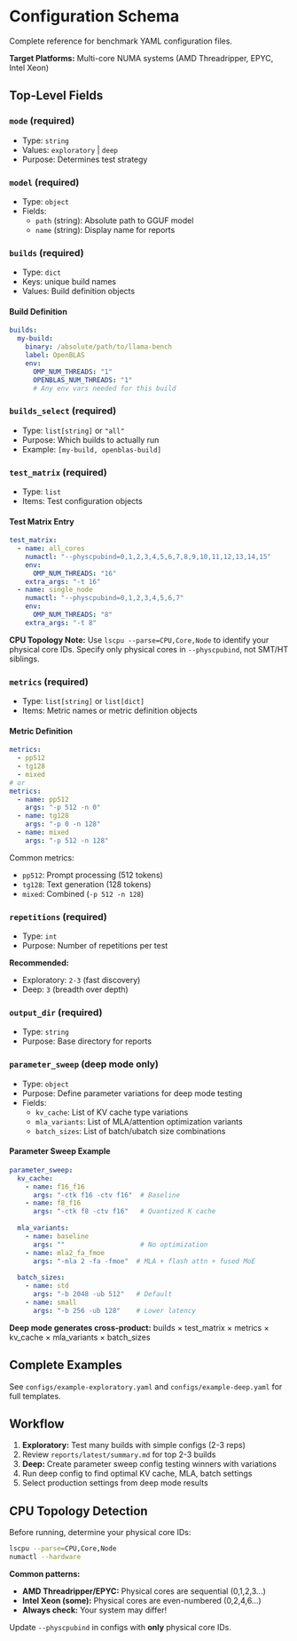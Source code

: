 # Configuration Schema

Complete reference for benchmark YAML configuration files.

**Target Platforms:** Multi-core NUMA systems (AMD Threadripper, EPYC, Intel Xeon)

## Top-Level Fields

### `mode` (required)
- Type: `string`
- Values: `exploratory` | `deep`
- Purpose: Determines test strategy

### `model` (required)
- Type: `object`
- Fields:
  - `path` (string): Absolute path to GGUF model
  - `name` (string): Display name for reports


### `builds` (required)
- Type: `dict`
- Keys: unique build names
- Values: Build definition objects

#### Build Definition
```yaml
builds:
  my-build:
    binary: /absolute/path/to/llama-bench
    label: OpenBLAS
    env:
      OMP_NUM_THREADS: "1"
      OPENBLAS_NUM_THREADS: "1"
      # Any env vars needed for this build
```


### `builds_select` (required)
- Type: `list[string]` or `"all"`
- Purpose: Which builds to actually run
- Example: `[my-build, openblas-build]`


### `test_matrix` (required)
- Type: `list`
- Items: Test configuration objects

#### Test Matrix Entry
```yaml
test_matrix:
  - name: all_cores
    numactl: "--physcpubind=0,1,2,3,4,5,6,7,8,9,10,11,12,13,14,15"
    env:
      OMP_NUM_THREADS: "16"
    extra_args: "-t 16"
  - name: single_node
    numactl: "--physcpubind=0,1,2,3,4,5,6,7"
    env:
      OMP_NUM_THREADS: "8"
    extra_args: "-t 8"
```

**CPU Topology Note:** Use `lscpu --parse=CPU,Core,Node` to identify your physical core IDs. Specify only physical cores in `--physcpubind`, not SMT/HT siblings.


### `metrics` (required)
- Type: `list[string]` or `list[dict]`
- Items: Metric names or metric definition objects

#### Metric Definition
```yaml
metrics:
  - pp512
  - tg128
  - mixed
# or
metrics:
  - name: pp512
    args: "-p 512 -n 0"
  - name: tg128
    args: "-p 0 -n 128"
  - name: mixed
    args: "-p 512 -n 128"
```

Common metrics:
- `pp512`: Prompt processing (512 tokens)
- `tg128`: Text generation (128 tokens)
- `mixed`: Combined (`-p 512 -n 128`)


### `repetitions` (required)
- Type: `int`
- Purpose: Number of repetitions per test

**Recommended:**
- Exploratory: `2-3` (fast discovery)
- Deep: `3` (breadth over depth)


### `output_dir` (required)
- Type: `string`
- Purpose: Base directory for reports


### `parameter_sweep` (deep mode only)
- Type: `object`
- Purpose: Define parameter variations for deep mode testing
- Fields:
  - `kv_cache`: List of KV cache type variations
  - `mla_variants`: List of MLA/attention optimization variants
  - `batch_sizes`: List of batch/ubatch size combinations

#### Parameter Sweep Example
```yaml
parameter_sweep:
  kv_cache:
    - name: f16_f16
      args: "-ctk f16 -ctv f16"  # Baseline
    - name: f8_f16
      args: "-ctk f8 -ctv f16"   # Quantized K cache
  
  mla_variants:
    - name: baseline
      args: ""                   # No optimization
    - name: mla2_fa_fmoe
      args: "-mla 2 -fa -fmoe"  # MLA + flash attn + fused MoE
  
  batch_sizes:
    - name: std
      args: "-b 2048 -ub 512"   # Default
    - name: small
      args: "-b 256 -ub 128"    # Lower latency
```

**Deep mode generates cross-product:** builds × test_matrix × metrics × kv_cache × mla_variants × batch_sizes


## Complete Examples

See `configs/example-exploratory.yaml` and `configs/example-deep.yaml` for full templates.

## Workflow

1. **Exploratory:** Test many builds with simple configs (2-3 reps)
2. Review `reports/latest/summary.md` for top 2-3 builds
3. **Deep:** Create parameter sweep config testing winners with variations
4. Run deep config to find optimal KV cache, MLA, batch settings
5. Select production settings from deep mode results

## CPU Topology Detection

Before running, determine your physical core IDs:

```bash
lscpu --parse=CPU,Core,Node
numactl --hardware
```

**Common patterns:**

- **AMD Threadripper/EPYC:** Physical cores are sequential (0,1,2,3...)
- **Intel Xeon (some):** Physical cores are even-numbered (0,2,4,6...)
- **Always check:** Your system may differ!

Update `--physcpubind` in configs with **only** physical core IDs.
